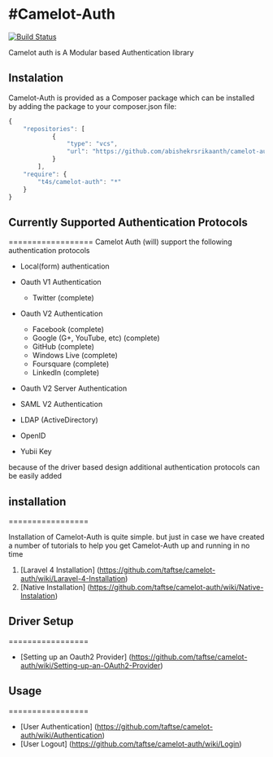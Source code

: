 #Camelot-Auth
============

[![Build Status](https://travis-ci.org/taftse/camelot-auth.png?branch=master)](https://travis-ci.org/taftse/camelot-auth)

Camelot auth is A Modular based Authentication library



## Instalation

Camelot-Auth is provided as a Composer package which can be installed by adding the package to your composer.json file:

```javascript
{
	"repositories": [
	        {
	            "type": "vcs",
	            "url": "https://github.com/abishekrsrikaanth/camelot-auth"
        	}
    	],
	"require": {
		"t4s/camelot-auth": "*"
	}
}
```
## Currently Supported Authentication Protocols
==================
Camelot Auth (will) support the following authentication protocols 

* Local(form) authentication
* Oauth V1 Authentication
    * Twitter					(complete)
* Oauth V2 Authentication
    * Facebook					(complete)
    * Google (G+, YouTube, etc)	(complete)
    * GitHub 					(complete)
    * Windows Live				(complete)
    * Foursquare				(complete)
    * LinkedIn					(complete)

* Oauth V2 Server Authentication
* SAML V2 Authentication
* LDAP (ActiveDirectory) 
* OpenID
* Yubii Key

because of the driver based design additional authentication protocols can be easily added 

## installation
=================

Installation of Camelot-Auth is quite simple. but just in case we have created a number of tutorials to help you get Camelot-Auth up and running in no time

1. [Laravel 4 Installation] (https://github.com/taftse/camelot-auth/wiki/Laravel-4-Installation)
2. [Native Installation] (https://github.com/taftse/camelot-auth/wiki/Native-Instalation) 

## Driver Setup
=================
* [Setting up an Oauth2 Provider] (https://github.com/taftse/camelot-auth/wiki/Setting-up-an-OAuth2-Provider)

## Usage
=================

* [User Authentication] (https://github.com/taftse/camelot-auth/wiki/Authentication)
* [User Logout] (https://github.com/taftse/camelot-auth/wiki/Login)


